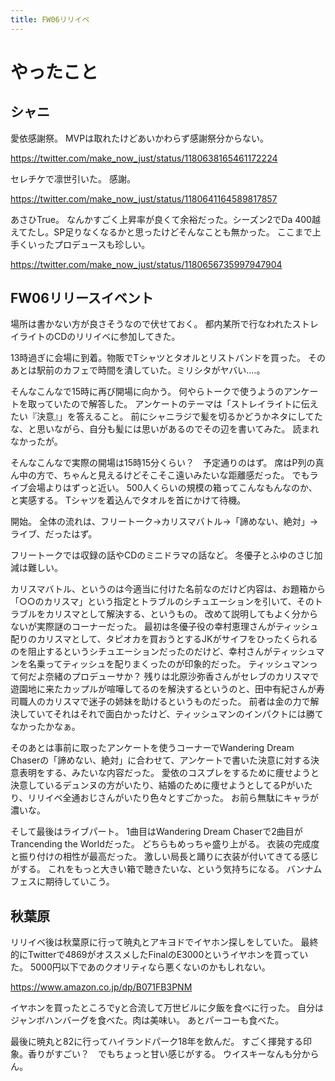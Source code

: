 ```yaml
---
title: FW06リリイベ
---
```


# やったこと

## シャニ

愛依感謝祭。
MVPは取れたけどあいかわらず感謝祭分からない。

<https://twitter.com/make_now_just/status/1180638165461172224>

セレチケで凛世引いた。
感謝。

<https://twitter.com/make_now_just/status/1180641164589817857>

あさひTrue。
なんかすごく上昇率が良くて余裕だった。シーズン2でDa 400越えてたし。SP足りなくなるかと思ったけどそんなことも無かった。
ここまで上手くいったプロデュースも珍しい。

<https://twitter.com/make_now_just/status/1180656735997947904>

## FW06リリースイベント

場所は書かない方が良さそうなので伏せておく。
都内某所で行なわれたストレイライトのCDのリリイベに参加してきた。

13時過ぎに会場に到着。物販でTシャツとタオルとリストバンドを買った。
そのあとは駅前のカフェで時間を潰していた。ミリシタがヤバい‥‥。

そんなこんなで15時に再び開場に向かう。
何やらトークで使うようのアンケートを取っていたので解答した。
アンケートのテーマは「ストレイライトに伝えたい『決意』」を答えること。
前にシャニラジで髪を切るかどうかネタにしてたな、と思いながら、自分も髪には思いがあるのでその辺を書いてみた。
読まれなかったが。

そんなこんなで実際の開場は15時15分くらい？　予定通りのはず。
席はP列の真ん中の方で、ちゃんと見えるけどそこそこ遠いみたいな距離感だった。
でもライブ会場よりはずっと近い。
500人くらいの規模の箱ってこんなもんなのか、と実感する。
Tシャツを着込んでタオルを首にかけて待機。

開始。
全体の流れは、フリートーク→カリスマバトル→「諦めない、絶対」→ライブ、だったはず。

フリートークでは収録の話やCDのミニドラマの話など。
冬優子とふゆのさじ加減は難しい。

カリスマバトル、というのは今適当に付けた名前なのだけど内容は、お題箱から「○○のカリスマ」という指定とトラブルのシチュエーションを引いて、そのトラブルをカリスマとして解決する、というもの。
改めて説明してもよく分からないが実際謎のコーナーだった。
最初は冬優子役の幸村恵理さんがティッシュ配りのカリスマとして、タピオカを買おうとするJKがサイフをひったくられるのを阻止するというシチュエーションだったのだけど、幸村さんがティッシュマンを名乗ってティッシュを配りまくったのが印象的だった。
ティッシュマンって何だよ奈緒のプロデューサか？
残りは北原沙弥香さんがセレブのカリスマで遊園地に来たカップルが喧嘩してるのを解決するというのと、田中有紀さんが寿司職人のカリスマで迷子の姉妹を助けるというものだった。
前者は金の力で解決していてそれはそれで面白かったけど、ティッシュマンのインパクトには勝てなかったかなぁ。

そのあとは事前に取ったアンケートを使うコーナーでWandering Dream Chaserの「諦めない、絶対」に合わせて、アンケートで書いた決意に対する決意表明をする、みたいな内容だった。
愛依のコスプレをするために痩せようと決意しているデュンヌの方がいたり、結婚のために痩せようとしてるPがいたり、リリイベ全通おじさんがいたり色々とすごかった。
お前ら無駄にキャラが濃いな。

そして最後はライブパート。
1曲目はWandering Dream Chaserで2曲目がTrancending the Worldだった。
どちらもめっちゃ盛り上がる。
衣装の完成度と振り付けの相性が最高だった。
激しい局長と踊りに衣装が付いてきてる感じがする。
これをもっと大きい箱で聴きたいな、という気持ちになる。
バンナムフェスに期待していこう。

## 秋葉原

リリイベ後は秋葉原に行って暁丸とアキヨドでイヤホン探しをしていた。
最終的にTwitterで4869がオススメしたFinalのE3000というイヤホンを買っていた。
5000円以下であのクオリティなら悪くないのかもしれない。

<https://www.amazon.co.jp/dp/B071FB3PNM>

イヤホンを買ったところでyと合流して万世ビルに夕飯を食べに行った。
自分はジャンボハンバーグを食べた。肉は美味い。
あとパーコーも食べた。

最後に暁丸と82に行ってハイランドパーク18年を飲んだ。
すごく揮発する印象。香りがすごい？　でもちょっと甘い感じがする。
ウイスキーなんも分からん。
